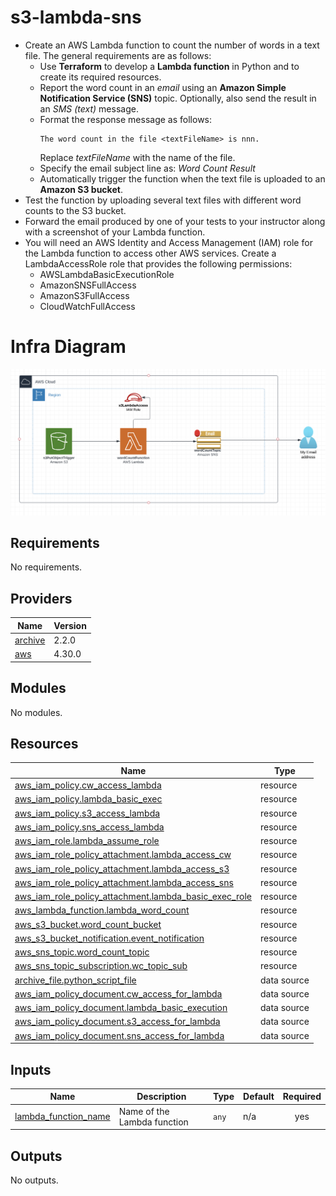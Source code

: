 # s3-lambda-sns

* Create an AWS Lambda function to count the number of words in a text file. The general
  requirements are as follows:
  * Use **Terraform** to develop a **Lambda function** in Python and to create
    its required resources.
  * Report the word count in an *email* using an **Amazon Simple Notification Service (SNS)**
    topic. Optionally, also send the result in an *SMS (text)* message.
  * Format the response message as follows:<br/>
    ```
    The word count in the file <textFileName> is nnn.  
    ```
    Replace *textFileName* with the name of the file.
  * Specify the email subject line as: *Word Count Result*
  * Automatically trigger the function when the text file is uploaded to an **Amazon S3 bucket**.
* Test the function by uploading several text files with different word counts to the S3 bucket.
* Forward the email produced by one of your tests to your instructor along with a screenshot of your
   Lambda function.
* You will need an AWS Identity and Access Management (IAM) role for the Lambda function to
  access other AWS services. Create a LambdaAccessRole role that provides the following permissions:
  * AWSLambdaBasicExecutionRole
  * AmazonSNSFullAccess
  * AmazonS3FullAccess
  * CloudWatchFullAccess

# Infra Diagram
![s3-lambda-sns](s3-lambda-sns.png)

<!-- BEGIN_TF_DOCS -->
## Requirements

No requirements.

## Providers

| Name | Version |
|------|---------|
| <a name="provider_archive"></a> [archive](#provider\_archive) | 2.2.0 |
| <a name="provider_aws"></a> [aws](#provider\_aws) | 4.30.0 |

## Modules

No modules.

## Resources

| Name | Type |
|------|------|
| [aws_iam_policy.cw_access_lambda](https://registry.terraform.io/providers/hashicorp/aws/latest/docs/resources/iam_policy) | resource |
| [aws_iam_policy.lambda_basic_exec](https://registry.terraform.io/providers/hashicorp/aws/latest/docs/resources/iam_policy) | resource |
| [aws_iam_policy.s3_access_lambda](https://registry.terraform.io/providers/hashicorp/aws/latest/docs/resources/iam_policy) | resource |
| [aws_iam_policy.sns_access_lambda](https://registry.terraform.io/providers/hashicorp/aws/latest/docs/resources/iam_policy) | resource |
| [aws_iam_role.lambda_assume_role](https://registry.terraform.io/providers/hashicorp/aws/latest/docs/resources/iam_role) | resource |
| [aws_iam_role_policy_attachment.lambda_access_cw](https://registry.terraform.io/providers/hashicorp/aws/latest/docs/resources/iam_role_policy_attachment) | resource |
| [aws_iam_role_policy_attachment.lambda_access_s3](https://registry.terraform.io/providers/hashicorp/aws/latest/docs/resources/iam_role_policy_attachment) | resource |
| [aws_iam_role_policy_attachment.lambda_access_sns](https://registry.terraform.io/providers/hashicorp/aws/latest/docs/resources/iam_role_policy_attachment) | resource |
| [aws_iam_role_policy_attachment.lambda_basic_exec_role](https://registry.terraform.io/providers/hashicorp/aws/latest/docs/resources/iam_role_policy_attachment) | resource |
| [aws_lambda_function.lambda_word_count](https://registry.terraform.io/providers/hashicorp/aws/latest/docs/resources/lambda_function) | resource |
| [aws_s3_bucket.word_count_bucket](https://registry.terraform.io/providers/hashicorp/aws/latest/docs/resources/s3_bucket) | resource |
| [aws_s3_bucket_notification.event_notification](https://registry.terraform.io/providers/hashicorp/aws/latest/docs/resources/s3_bucket_notification) | resource |
| [aws_sns_topic.word_count_topic](https://registry.terraform.io/providers/hashicorp/aws/latest/docs/resources/sns_topic) | resource |
| [aws_sns_topic_subscription.wc_topic_sub](https://registry.terraform.io/providers/hashicorp/aws/latest/docs/resources/sns_topic_subscription) | resource |
| [archive_file.python_script_file](https://registry.terraform.io/providers/hashicorp/archive/latest/docs/data-sources/file) | data source |
| [aws_iam_policy_document.cw_access_for_lambda](https://registry.terraform.io/providers/hashicorp/aws/latest/docs/data-sources/iam_policy_document) | data source |
| [aws_iam_policy_document.lambda_basic_execution](https://registry.terraform.io/providers/hashicorp/aws/latest/docs/data-sources/iam_policy_document) | data source |
| [aws_iam_policy_document.s3_access_for_lambda](https://registry.terraform.io/providers/hashicorp/aws/latest/docs/data-sources/iam_policy_document) | data source |
| [aws_iam_policy_document.sns_access_for_lambda](https://registry.terraform.io/providers/hashicorp/aws/latest/docs/data-sources/iam_policy_document) | data source |

## Inputs

| Name | Description | Type | Default | Required |
|------|-------------|------|---------|:--------:|
| <a name="input_lambda_function_name"></a> [lambda\_function\_name](#input\_lambda\_function\_name) | Name of the Lambda function | `any` | n/a | yes |

## Outputs

No outputs.
<!-- END_TF_DOCS -->